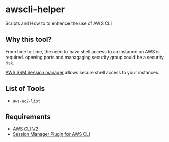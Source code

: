 # awscli-helper

Scripts and How to to enhence the use of AWS CLI


## Why this tool?

From time to time, the need to have shell access to an instance on AWS is required.
opening ports and managaging security group could be a security risk.

[AWS SSM Session manager][SSM Link] allows secure shell access to your instances.


## List of Tools

- `aws-ec2-list`

## Requirements

- [AWS CLI V2][awscliurl]
- [Session Manager Plugin for AWS CLI][awsssmurl]



[awscliurl]: https://docs.aws.amazon.com/cli/latest/userguide/install-cliv2.html
[awsssmurl]: https://docs.aws.amazon.com/systems-manager/latest/userguide/session-manager-working-with-install-plugin.html#install-plugin-macos
[SSM Link]: https://docs.aws.amazon.com/systems-manager/latest/userguide/session-manager.html